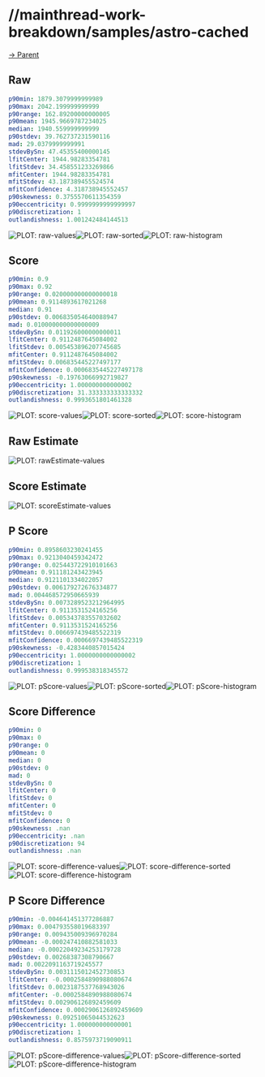 
# //mainthread-work-breakdown/samples/astro-cached

[→ Parent](../..)


## Raw


```yaml
p90min: 1879.3079999999989
p90max: 2042.199999999999
p90range: 162.89200000000005
p90mean: 1945.9669787234025
median: 1940.559999999999
p90stdev: 39.762737231590116
mad: 29.0379999999991
stdevBySn: 47.45355400000145
lfitCenter: 1944.98283354781
lfitStdev: 34.458551233269866
mfitCenter: 1944.98283354781
mfitStdev: 43.187389455524574
mfitConfidence: 4.318738945552457
p90skewness: 0.3755570611354359
p90eccentricity: 0.9999999999999997
p90discretization: 1
outlandishness: 1.001242484144513

```

![PLOT: raw-values](./raw/values.svg)![PLOT: raw-sorted](./raw/sorted.svg)![PLOT: raw-histogram](./raw/histogram.svg)
## Score


```yaml
p90min: 0.9
p90max: 0.92
p90range: 0.020000000000000018
p90mean: 0.9114893617021268
median: 0.91
p90stdev: 0.006835054640088947
mad: 0.010000000000000009
stdevBySn: 0.011926000000000011
lfitCenter: 0.9112487645084002
lfitStdev: 0.005453896207745685
mfitCenter: 0.9112487645084002
mfitStdev: 0.006835445227497177
mfitConfidence: 0.0006835445227497178
p90skewness: -0.19763066992719827
p90eccentricity: 1.000000000000002
p90discretization: 31.333333333333332
outlandishness: 0.9993651801461328

```

![PLOT: score-values](./score/values.svg)![PLOT: score-sorted](./score/sorted.svg)![PLOT: score-histogram](./score/histogram.svg)
## Raw Estimate

![PLOT: rawEstimate-values](./rawEstimate/values.svg)
## Score Estimate

![PLOT: scoreEstimate-values](./scoreEstimate/values.svg)
## P Score


```yaml
p90min: 0.8958603230241455
p90max: 0.9213040459342472
p90range: 0.025443722910101663
p90mean: 0.911181243423945
median: 0.9121101334022057
p90stdev: 0.006179272676334877
mad: 0.004468572950665939
stdevBySn: 0.0073289523212964995
lfitCenter: 0.9113531524165256
lfitStdev: 0.005343783557032602
mfitCenter: 0.9113531524165256
mfitStdev: 0.006697439485522319
mfitConfidence: 0.0006697439485522319
p90skewness: -0.4283440857015424
p90eccentricity: 1.0000000000000002
p90discretization: 1
outlandishness: 0.999538318345572

```

![PLOT: pScore-values](./pScore/values.svg)![PLOT: pScore-sorted](./pScore/sorted.svg)![PLOT: pScore-histogram](./pScore/histogram.svg)
## Score Difference


```yaml
p90min: 0
p90max: 0
p90range: 0
p90mean: 0
median: 0
p90stdev: 0
mad: 0
stdevBySn: 0
lfitCenter: 0
lfitStdev: 0
mfitCenter: 0
mfitStdev: 0
mfitConfidence: 0
p90skewness: .nan
p90eccentricity: .nan
p90discretization: 94
outlandishness: .nan

```

![PLOT: score-difference-values](./score-difference/values.svg)![PLOT: score-difference-sorted](./score-difference/sorted.svg)![PLOT: score-difference-histogram](./score-difference/histogram.svg)
## P Score Difference


```yaml
p90min: -0.004641451377286887
p90max: 0.004793558019683397
p90range: 0.009435009396970284
p90mean: -0.000247410882581033
median: -0.00022049234253179728
p90stdev: 0.00268387308790667
mad: 0.0022091163719245577
stdevBySn: 0.0031115012452730853
lfitCenter: -0.0002584890988080674
lfitStdev: 0.0023187537768943026
mfitCenter: -0.0002584890988080674
mfitStdev: 0.002906126892459609
mfitConfidence: 0.0002906126892459609
p90skewness: 0.09251065044532623
p90eccentricity: 1.000000000000001
p90discretization: 1
outlandishness: 0.8575973719090911

```

![PLOT: pScore-difference-values](./pScore-difference/values.svg)![PLOT: pScore-difference-sorted](./pScore-difference/sorted.svg)![PLOT: pScore-difference-histogram](./pScore-difference/histogram.svg)